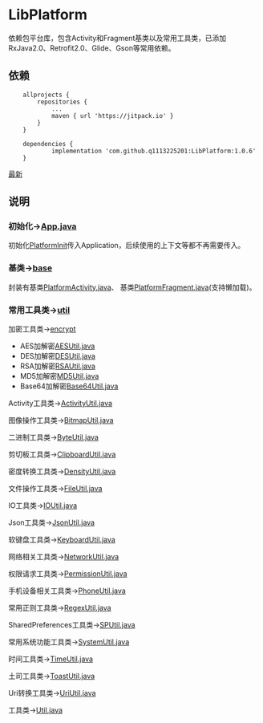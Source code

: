 # LibPlatform
依赖包平台库，包含Activity和Fragment基类以及常用工具类，已添加RxJava2.0、Retrofit2.0、Glide、Gson等常用依赖。

## 依赖
```
	allprojects {
		repositories {
			...
			maven { url 'https://jitpack.io' }
		}
	}
```

```
	dependencies {
	        implementation 'com.github.q1113225201:LibPlatform:1.0.6'
	}
```

[最新](https://github.com/q1113225201/LibPlatform/releases/latest)

## 说明

### 初始化->[App.java](/app/src/main/java/com/sjl/libplatform/App.java)

初始化[PlatformInit](/libplatform/src/main/java/com/sjl/libplatform/PlatformInit.java)传入Application，后续使用的上下文等都不再需要传入。

### 基类->[base](/libplatform/src/main/java/com/sjl/libplatform/base)

封装有基类[PlatformActivity.java](/libplatform/src/main/java/com/sjl/libplatform/base/PlatformActivity.java)、
基类[PlatformFragment.java](/libplatform/src/main/java/com/sjl/libplatform/base/PlatformFragment.java)(支持懒加载)。

### 常用工具类->[util](/libplatform/src/main/java/com/sjl/libplatform/util)

加密工具类->[encrypt](/libplatform/src/main/java/com/sjl/libplatform/util/encrypt)

* AES加解密[AESUtil.java](/libplatform/src/main/java/com/sjl/libplatform/util/encrypt/AESUtil.java)
* DES加解密[DESUtil.java](/libplatform/src/main/java/com/sjl/libplatform/util/encrypt/DESUtil.java)
* RSA加解密[RSAUtil.java](/libplatform/src/main/java/com/sjl/libplatform/util/encrypt/RSAUtil.java)
* MD5加解密[MD5Util.java](/libplatform/src/main/java/com/sjl/libplatform/util/encrypt/MD5Util.java)
* Base64加解密[Base64Util.java](/libplatform/src/main/java/com/sjl/libplatform/util/encrypt/Base64Util.java)

Activity工具类->[ActivityUtil.java](/libplatform/src/main/java/com/sjl/libplatform/util/ActivityUtil.java)

图像操作工具类->[BitmapUtil.java](/libplatform/src/main/java/com/sjl/libplatform/util/BitmapUtil.java)

二进制工具类->[ByteUtil.java](/libplatform/src/main/java/com/sjl/libplatform/util/ByteUtil.java)

剪切板工具类->[ClipboardUtil.java](/libplatform/src/main/java/com/sjl/libplatform/util/ClipboardUtil.java)

密度转换工具类->[DensityUtil.java](/libplatform/src/main/java/com/sjl/libplatform/util/DensityUtil.java)

文件操作工具类->[FileUtil.java](/libplatform/src/main/java/com/sjl/libplatform/util/FileUtil.java)

IO工具类->[IOUtil.java](/libplatform/src/main/java/com/sjl/libplatform/util/IOUtil.java)

Json工具类->[JsonUtil.java](/libplatform/src/main/java/com/sjl/libplatform/util/JsonUtil.java)

软键盘工具类->[KeyboardUtil.java](/libplatform/src/main/java/com/sjl/libplatform/util/KeyboardUtil.java)

网络相关工具类->[NetworkUtil.java](/libplatform/src/main/java/com/sjl/libplatform/util/NetworkUtil.java)

权限请求工具类->[PermissionUtil.java](/libplatform/src/main/java/com/sjl/libplatform/util/PermissionUtil.java)

手机设备相关工具类->[PhoneUtil.java](/libplatform/src/main/java/com/sjl/libplatform/util/PhoneUtil.java)

常用正则工具类->[RegexUtil.java](/libplatform/src/main/java/com/sjl/libplatform/util/RegexUtil.java)

SharedPreferences工具类->[SPUtil.java](/libplatform/src/main/java/com/sjl/libplatform/util/SPUtil.java)

常用系统功能工具类->[SystemUtil.java](/libplatform/src/main/java/com/sjl/libplatform/util/SystemUtil.java)

时间工具类->[TimeUtil.java](/libplatform/src/main/java/com/sjl/libplatform/util/TimeUtil.java)

土司工具类->[ToastUtil.java](/libplatform/src/main/java/com/sjl/libplatform/util/ToastUtil.java)

Uri转换工具类->[UriUtil.java](/libplatform/src/main/java/com/sjl/libplatform/util/UriUtil.java)

工具类->[Util.java](/libplatform/src/main/java/com/sjl/libplatform/util/Util.java)







